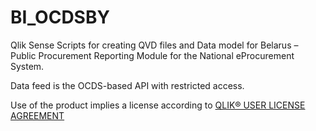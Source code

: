 # BI_OCDSBY
Qlik Sense Scripts for creating QVD files and Data model for Belarus – Public Procurement Reporting Module for the National eProcurement System.

Data feed is the OCDS-based API with restricted access.

Use of the product implies a license according to [QLIK® USER LICENSE AGREEMENT](https://www.qlik.com/us/-/media/files/legal/license-agreements/qlik/qula-english.pdf)
